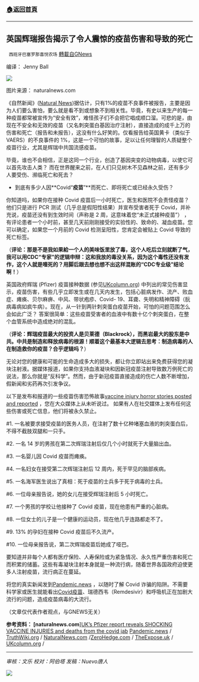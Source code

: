 ###  [:house:返回首頁](https://github.com/ourhimalayas/txt)
---


## 英国辉瑞报告揭示了令人震惊的疫苗伤害和导致的死亡
` 西班牙巴塞罗那喜悦农场` [轉載自GNews](https://gnews.org/zh-hans/1605786/)

编译： Jenny Ball

![](https://assets.gnews.org/wp-content/uploads/2021/10/image-384.png)

图片来源： naturalnews.com

《自然新闻》([Natural News](https://www.naturalnews.com/))据估计，只有1%的疫苗不良事件被报告，主要是因为人们要么害怕，要么就是看不到或想象不到相关性。毕竟，有史以来生产的每一种疫苗都常被宣传为“安全有效”，难怪孩子们不会把它唱成顺口溜。可悲的是，由现在不安全和无效的疫苗（又名刺突蛋白基因治疗注射），直接造成的成千上万的伤害和死亡（报告和未报告），这没有什么好笑的。仅看报告给英国黄卡（类似于 VAERS）的不良事件的 1%，这是一个可怕的故事，足以让任何理智的人质疑整个疫苗行业，尤其是辉瑞中共国流感疫苗。

毕竟，谁也不会相信，正是这同一个行业，创造了基因突变的动物病毒，以使它可以首先攻击人类？ 而在世界醒来之前，在人们只见树木不见森林之前，还有多少人要受伤、濒临死亡和死去？

- 到底有多少人因**Covid“**疫苗**”**而死亡、即将死亡或已经永久受伤？


你知道吗，如果你在接种 Covid 疫苗后一小时死亡，医生和医院不会责怪疫苗？他们只是进行 PCR 测试（几乎总是假阳性结果）并宣布受害者死于 Covid，并补充说，疫苗还没有到生效时间（声称是 2 周，这意味着您“未正式接种疫苗”） ，有评论患者一个小时前，甚至几天前刚刚接受的实验性的、致命的、凝血疫苗。您可以确定，如果您一个月前的 Covid 检测呈阳性，您肯定会被贴上 Covid 导致的死亡标签。

（**评论：那是不是我如果給一个人的美味饭里放了毒，这个人吃后立刻就断了气，我可以用CDC“专家”的逻辑申辩：这和我放的毒没关系，因为这个毒性还没有发作，这个人就是噎死的？用脚后跟去想也想不出这样混账的“CDC专业级”结论啊！**）

英国政府辉瑞 (Pfizer) 疫苗接种数据 (参见[UKcolumn.org](https://www.ukcolumn.org/video/analysis-of-us-vaers-vaccine-adverse-reactions-data-by-biostatistician-christine-cotton-part)) 中列出的常见伤害显示，疫苗伤害，有些几乎立即发生或在几天内发生，包括心脏病发作、流产、败血症、瘫痪、贝尔麻痹、中风、带状疱疹、Covid- 19、耳聋、失明和精神障碍（朊病毒病如疯牛病）。现在，从一针到两针刺突蛋白疫苗开始，可怕的问题范围怎么会如此广泛？ 答案很简单：这些疫苗受害者的血液中有数十亿个刺突蛋白，在整个血管系统中造成绝对的混乱。

（**评论：辉瑞疫苗最大的投资人是贝莱德（Blackrock），而黑岩最大的股东是中共。中共是制造和释放病毒的根源！顺着这个最基本大逻辑去思考：制造病毒的人在制造救你的疫苗？合乎逻辑吗？**）

无论对您的健康和可能的生命造成多大的损失，都让你立即站出来免费获得您的凝块注射液。据媒体报道，如果你支持血液凝块和因新冠疫苗注射导致数万例死亡的说法，那么你就是“反科学”。然而，由于新冠疫苗直接造成的伤亡人数不断增加，假新闻和劣药再次引发争议。

以下是发布和报道的一些疫苗伤害恐怖故事[vaccine injury horror stories posted and reported](https://theexpose.uk/2021/10/09/how-many-people-are-the-covid-19-vaccines-killing/) ，您在大众媒体上从未听说过。 如果有人在社交媒体上发布任何这些伤害或死亡信息，他们将被永久禁止。

#1. 一名被要求接受疫苗的医务人员，在注射了数十亿种堵塞血液的刺突蛋白后，不得不截肢双腿和一只手。

#2. 一名 14 岁的男孩在第二次辉瑞注射后仅几个小时就死于大量脑出血。

#3. 一名婴儿因 Covid 疫苗而瘫痪。

#4. 一名妇女在接受第二次辉瑞注射后 12 周内，死于罕见的脑部疾病。

#5. 一名海军医生说出了真相：死于疫苗的士兵多于死于病毒的士兵。

#6. 一位母亲报告说，她的女儿在接受辉瑞注射后 5 小时死亡。

#7. 一个男孩的学校让他接种了 Covid 疫苗，现在他患有严重的心脏病。

#8. 一位女士的儿子是一个健康的运动员，现在他几乎连路都走不了。

#9. 13% 的孕妇在接种 Covid 疫苗后不久流产。

#10. 一位母亲报告说，第二次辉瑞疫苗后她成了哑巴。

要知道并非每个人都有医疗保险、人寿保险或为紧急情况、永久性严重伤害和死亡而积累的储蓄。这些有毒凝块注射本身就是一种流行病，随着世界各国政府迫使更多人注射疫苗，流行病正在蔓延。

将您的真实新闻发到[Pandemic.news](https://pandemic.news/2021-08-27-top-8-ways-americans-pollute-their-bodies-every-day.html) ，以随时了解 Covid 诈骗的陷阱。不需要科学家或医生就能看出[Covid疫苗](https://www.naturalnews.com/2021-09-16-covid-vaccines-devastating-long-term-effects.html)、瑞德西韦（Remdesivir）和呼吸机正在加剧大流行的问题，造成疫苗病毒的大流行。

（文章仅代表作者观点，与GNEWS无关）

**参考资料： [naturalnews.com**][UK’s Pfizer report reveals SHOCKING VACCINE INJURIES and deaths from the covid jab](https://www.naturalnews.com/2021-10-19-uk-pfizer-report-shocking-vaccine-injuries-covid-jab.html) [Pandemic.news](https://www.pandemic.news/2021-03-04-who-insider-exposes-gavi-gates-perpetrating-plandemic.html) / [TruthWiki.org](http://www.truthwiki.org/cdc-centers-for-disease-control-and-prevention/) / [NaturalNews.com](https://www.naturalnews.com/2021-10-03-cdc-hospitals-fully-vaccinated-deaths-unvaccinated.html) /[ZeroHedge.com](https://www.zerohedge.com/covid-19/joe-rogan-crushes-cnn-over-ivermectin-horse-paste-propaganda-gets-gupta-concede) / [TheExpose.uk](https://theexpose.uk/2021/10/09/how-many-people-are-the-covid-19-vaccines-killing/) / [UKcolumn.org](https://www.ukcolumn.org/video/analysis-of-us-vaers-vaccine-adverse-reactions-data-by-biostatistician-christine-cotton-part) /

* * *

*审核：文乐
校对：阿伯塔
发稿：Nuevo唐人*

![](https://assets.gnews.org/wp-content/uploads/2021/10/GNEWS_CH.-1-3.jpeg)
